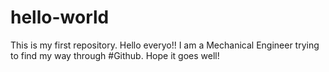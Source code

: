# hello-world
This is my first repository.
Hello everyo!!
I am a Mechanical Engineer trying to find my way through #Github. Hope it goes well!
